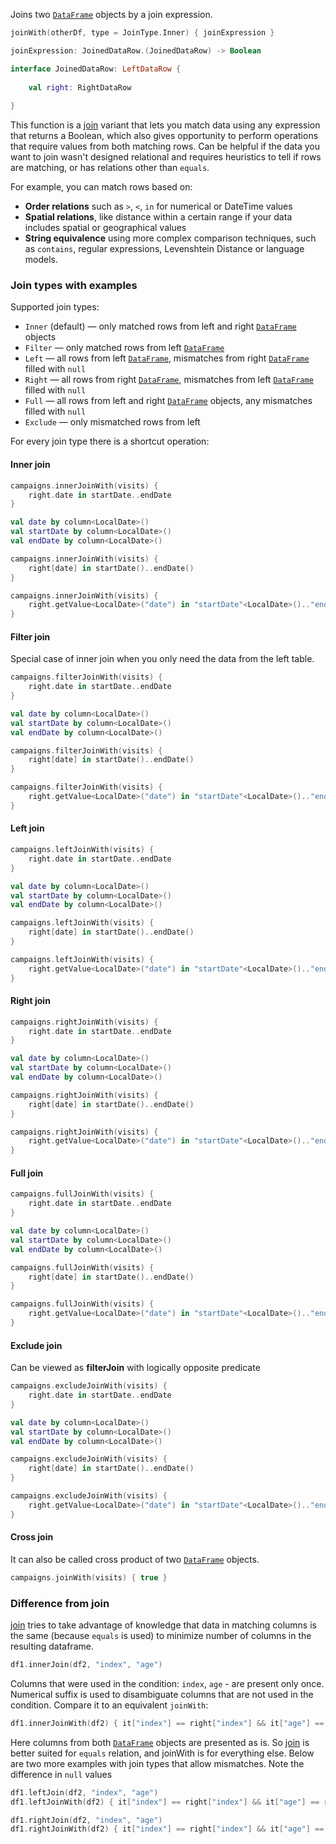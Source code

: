 [//]: # (title: joinWith)

<!---IMPORT org.jetbrains.kotlinx.dataframe.samples.api.JoinWith-->

Joins two [`DataFrame`](DataFrame.md) objects by a join expression. 

```kotlin
joinWith(otherDf, type = JoinType.Inner) { joinExpression }

joinExpression: JoinedDataRow.(JoinedDataRow) -> Boolean

interface JoinedDataRow: LeftDataRow {
    
    val right: RightDataRow
    
}
```

This function is a [join](join.md) variant that lets you match data using any expression that returns a Boolean, 
which also gives opportunity to perform operations that require values from both matching rows.
Can be helpful if the data you want to join wasn't designed relational and requires heuristics to tell if rows are matching,
or has relations other than `equals`.

For example, you can match rows based on:
* **Order relations** such as `>`, `<`, `in` for numerical or DateTime values
* **Spatial relations**, like distance within a certain range if your data includes spatial or geographical values
* **String equivalence** using more complex comparison techniques, such as `contains`, regular expressions, Levenshtein Distance or language models.

### Join types with examples

Supported join types:
* `Inner` (default) — only matched rows from left and right [`DataFrame`](DataFrame.md) objects
* `Filter` — only matched rows from left [`DataFrame`](DataFrame.md)
* `Left` — all rows from left [`DataFrame`](DataFrame.md), mismatches from right [`DataFrame`](DataFrame.md) filled with `null`
* `Right` — all rows from right [`DataFrame`](DataFrame.md), mismatches from left [`DataFrame`](DataFrame.md) filled with `null`
* `Full` — all rows from left and right [`DataFrame`](DataFrame.md) objects, any mismatches filled with `null`
* `Exclude` — only mismatched rows from left

For every join type there is a shortcut operation:

#### Inner join

<!---FUN joinWith-->
<tabs>
<tab title="Properties">

```kotlin
campaigns.innerJoinWith(visits) {
    right.date in startDate..endDate
}
```

</tab>
<tab title="Accessors">

```kotlin
val date by column<LocalDate>()
val startDate by column<LocalDate>()
val endDate by column<LocalDate>()

campaigns.innerJoinWith(visits) {
    right[date] in startDate()..endDate()
}
```

</tab>
<tab title="Strings">

```kotlin
campaigns.innerJoinWith(visits) {
    right.getValue<LocalDate>("date") in "startDate"<LocalDate>().."endDate"<LocalDate>()
}
```

</tab></tabs>
<inline-frame src="resources/org.jetbrains.kotlinx.dataframe.samples.api.JoinWith.joinWith.html" width="100%"/>
<!---END-->

#### Filter join

Special case of inner join when you only need the data from the left table.

<!---FUN filterJoinWith-->
<tabs>
<tab title="Properties">

```kotlin
campaigns.filterJoinWith(visits) {
    right.date in startDate..endDate
}
```

</tab>
<tab title="Accessors">

```kotlin
val date by column<LocalDate>()
val startDate by column<LocalDate>()
val endDate by column<LocalDate>()

campaigns.filterJoinWith(visits) {
    right[date] in startDate()..endDate()
}
```

</tab>
<tab title="Strings">

```kotlin
campaigns.filterJoinWith(visits) {
    right.getValue<LocalDate>("date") in "startDate"<LocalDate>().."endDate"<LocalDate>()
}
```

</tab></tabs>
<inline-frame src="resources/org.jetbrains.kotlinx.dataframe.samples.api.JoinWith.filterJoinWith.html" width="100%"/>
<!---END-->

#### Left join

<!---FUN leftJoinWith-->
<tabs>
<tab title="Properties">

```kotlin
campaigns.leftJoinWith(visits) {
    right.date in startDate..endDate
}
```

</tab>
<tab title="Accessors">

```kotlin
val date by column<LocalDate>()
val startDate by column<LocalDate>()
val endDate by column<LocalDate>()

campaigns.leftJoinWith(visits) {
    right[date] in startDate()..endDate()
}
```

</tab>
<tab title="Strings">

```kotlin
campaigns.leftJoinWith(visits) {
    right.getValue<LocalDate>("date") in "startDate"<LocalDate>().."endDate"<LocalDate>()
}
```

</tab></tabs>
<inline-frame src="resources/org.jetbrains.kotlinx.dataframe.samples.api.JoinWith.leftJoinWith.html" width="100%"/>
<!---END-->

#### Right join

<!---FUN rightJoinWith-->
<tabs>
<tab title="Properties">

```kotlin
campaigns.rightJoinWith(visits) {
    right.date in startDate..endDate
}
```

</tab>
<tab title="Accessors">

```kotlin
val date by column<LocalDate>()
val startDate by column<LocalDate>()
val endDate by column<LocalDate>()

campaigns.rightJoinWith(visits) {
    right[date] in startDate()..endDate()
}
```

</tab>
<tab title="Strings">

```kotlin
campaigns.rightJoinWith(visits) {
    right.getValue<LocalDate>("date") in "startDate"<LocalDate>().."endDate"<LocalDate>()
}
```

</tab></tabs>
<inline-frame src="resources/org.jetbrains.kotlinx.dataframe.samples.api.JoinWith.rightJoinWith.html" width="100%"/>
<!---END-->

#### Full join

<!---FUN fullJoinWith-->
<tabs>
<tab title="Properties">

```kotlin
campaigns.fullJoinWith(visits) {
    right.date in startDate..endDate
}
```

</tab>
<tab title="Accessors">

```kotlin
val date by column<LocalDate>()
val startDate by column<LocalDate>()
val endDate by column<LocalDate>()

campaigns.fullJoinWith(visits) {
    right[date] in startDate()..endDate()
}
```

</tab>
<tab title="Strings">

```kotlin
campaigns.fullJoinWith(visits) {
    right.getValue<LocalDate>("date") in "startDate"<LocalDate>().."endDate"<LocalDate>()
}
```

</tab></tabs>
<inline-frame src="resources/org.jetbrains.kotlinx.dataframe.samples.api.JoinWith.fullJoinWith.html" width="100%"/>
<!---END-->

#### Exclude join

Can be viewed as **filterJoin** with logically opposite predicate 

<!---FUN excludeJoinWith-->
<tabs>
<tab title="Properties">

```kotlin
campaigns.excludeJoinWith(visits) {
    right.date in startDate..endDate
}
```

</tab>
<tab title="Accessors">

```kotlin
val date by column<LocalDate>()
val startDate by column<LocalDate>()
val endDate by column<LocalDate>()

campaigns.excludeJoinWith(visits) {
    right[date] in startDate()..endDate()
}
```

</tab>
<tab title="Strings">

```kotlin
campaigns.excludeJoinWith(visits) {
    right.getValue<LocalDate>("date") in "startDate"<LocalDate>().."endDate"<LocalDate>()
}
```

</tab></tabs>
<inline-frame src="resources/org.jetbrains.kotlinx.dataframe.samples.api.JoinWith.excludeJoinWith.html" width="100%"/>
<!---END-->

#### Cross join

It can also be called cross product of two [`DataFrame`](DataFrame.md) objects.

<!---FUN crossProduct-->

```kotlin
campaigns.joinWith(visits) { true }
```

<inline-frame src="resources/org.jetbrains.kotlinx.dataframe.samples.api.JoinWith.crossProduct.html" width="100%"/>
<!---END-->

### Difference from join

[join](join.md) tries to take advantage of knowledge that data in matching columns is the same (because `equals` is used) to minimize number of columns in the resulting dataframe.

<!---FUN compareInnerColumns-->

```kotlin
df1.innerJoin(df2, "index", "age")
```

<inline-frame src="resources/org.jetbrains.kotlinx.dataframe.samples.api.JoinWith.compareInnerColumns.html" width="100%"/>
<!---END-->

Columns that were used in the condition: `index`, `age` - are present only once. Numerical suffix is used to disambiguate columns that are not used in the condition.
Compare it to an equivalent `joinWith`:

<!---FUN compareInnerValues-->

```kotlin
df1.innerJoinWith(df2) { it["index"] == right["index"] && it["age"] == right["age"] }
```

<inline-frame src="resources/org.jetbrains.kotlinx.dataframe.samples.api.JoinWith.compareInnerValues.html" width="100%"/>
<!---END-->

Here columns from both [`DataFrame`](DataFrame.md) objects are presented as is.
So [join](join.md) is better suited for `equals` relation, and joinWith is for everything else.
Below are two more examples with join types that allow mismatches.
Note the difference in `null` values

<!---FUN compareLeft-->

```kotlin
df1.leftJoin(df2, "index", "age")
df1.leftJoinWith(df2) { it["index"] == right["index"] && it["age"] == right["age"] }
```

<inline-frame src="resources/org.jetbrains.kotlinx.dataframe.samples.api.JoinWith.compareLeft.html" width="100%"/>
<!---END-->

<!---FUN compareRight-->

```kotlin
df1.rightJoin(df2, "index", "age")
df1.rightJoinWith(df2) { it["index"] == right["index"] && it["age"] == right["age"] }
```

<inline-frame src="resources/org.jetbrains.kotlinx.dataframe.samples.api.JoinWith.compareRight.html" width="100%"/>
<!---END-->

